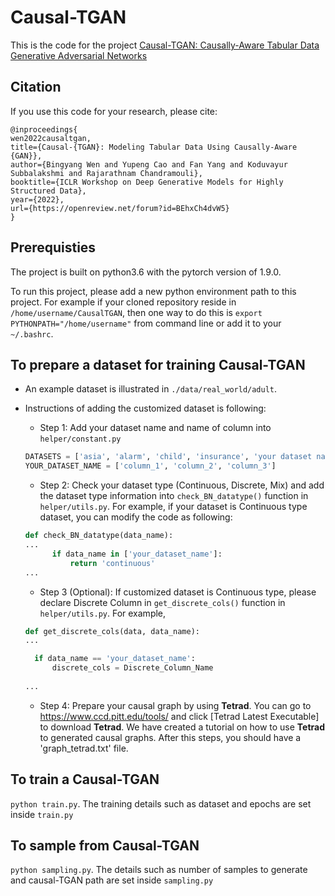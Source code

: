 # Causal-TGAN
This is the code for the project [Causal-TGAN: Causally-Aware Tabular Data Generative Adversarial Networks](https://openreview.net/forum?id=BEhxCh4dvW5)

## Citation
If you use this code for your research, please cite:
```
@inproceedings{
wen2022causaltgan,
title={Causal-{TGAN}: Modeling Tabular Data Using Causally-Aware {GAN}},
author={Bingyang Wen and Yupeng Cao and Fan Yang and Koduvayur Subbalakshmi and Rajarathnam Chandramouli},
booktitle={ICLR Workshop on Deep Generative Models for Highly Structured Data},
year={2022},
url={https://openreview.net/forum?id=BEhxCh4dvW5}
}
```

## Prerequisties
The project is built on python3.6 with the pytorch version of 1.9.0.

To run this project, please add a new python environment path to this project. For example if your cloned repository reside in `/home/username/CausalTGAN`, then one way to do this is `export PYTHONPATH="/home/username"` from command line or add it to your `~/.bashrc`. 

## To prepare a dataset for training Causal-TGAN
- An example dataset is illustrated in `./data/real_world/adult`. <br>

- Instructions of adding the customized dataset is following:
	- Step 1: Add your dataset name and name of column into `helper/constant.py`
	```python
	DATASETS = ['asia', 'alarm', 'child', 'insurance', 'your dataset name']
	YOUR_DATASET_NAME = ['column_1', 'column_2', 'column_3']

	```
	
	- Step 2: Check your dataset type (Continuous, Discrete, Mix) and add the dataset type information into `check_BN_datatype()` function in `helper/utils.py`. For example, if your dataset is Continuous type dataset, you can modify the code as following:
	```python
	def check_BN_datatype(data_name):
	...
          if data_name in ['your_dataset_name']:
              return 'continuous'
	...
	```
	
	- Step 3 (Optional): If customized dataset is Continuous type, please declare Discrete Column in `get_discrete_cols()` function in `helper/utils.py`. For example,
	```python
	def get_discrete_cols(data, data_name):
	...
	
	  if data_name == 'your_dataset_name':
          discrete_cols = Discrete_Column_Name
	  
	...
	```
	- Step 4: Prepare your causal graph by using **Tetrad**. You can go to https://www.ccd.pitt.edu/tools/ and click [Tetrad Latest Executable] to download **Tetrad**. We have created a tutorial on how to use **Tetrad** to generated causal graphs. After this steps, you should have a 'graph_tetrad.txt' file. 
	


## To train a Causal-TGAN
`python train.py`. The training details such as dataset and epochs are set inside `train.py`

## To sample from Causal-TGAN
`python sampling.py`. The details such as number of samples to generate and causal-TGAN path are set inside `sampling.py`

